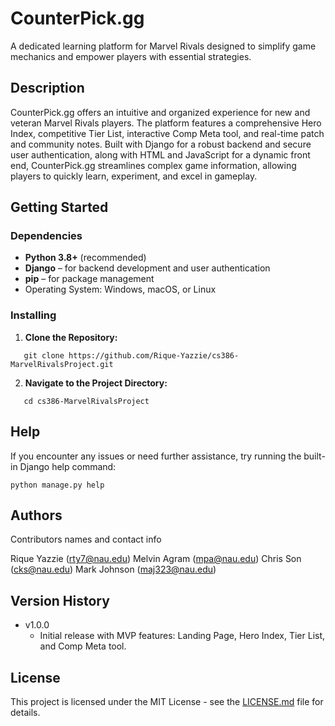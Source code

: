# CounterPick.gg

A dedicated learning platform for Marvel Rivals designed to simplify game mechanics and empower players with essential strategies.

## Description

CounterPick.gg offers an intuitive and organized experience for new and veteran Marvel Rivals players. The platform features a comprehensive Hero Index, competitive Tier List, interactive Comp Meta tool, and real-time patch and community notes. Built with Django for a robust backend and secure user authentication, along with HTML and JavaScript for a dynamic front end, CounterPick.gg streamlines complex game information, allowing players to quickly learn, experiment, and excel in gameplay.

## Getting Started

### Dependencies

- **Python 3.8+** (recommended)
- **Django** – for backend development and user authentication
- **pip** – for package management
- Operating System: Windows, macOS, or Linux

### Installing

1. **Clone the Repository:**
```
   git clone https://github.com/Rique-Yazzie/cs386-MarvelRivalsProject.git
```
2.  **Navigate to the Project Directory:**
```
   cd cs386-MarvelRivalsProject
```
## Help

If you encounter any issues or need further assistance, try running the built-in Django help command:
```
python manage.py help
```
## Authors

Contributors names and contact info

Rique Yazzie
(rty7@nau.edu)
Melvin Agram
(mpa@nau.edu)
Chris Son
(cks@nau.edu)
Mark Johnson
(maj323@nau.edu)

## Version History

* v1.0.0
    * Initial release with MVP features: Landing Page, Hero Index, Tier List, and Comp Meta tool.

 ## License
This project is licensed under the MIT License - see the [LICENSE.md](LICENSE.md) file for details.

